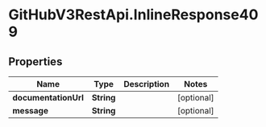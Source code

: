 # GitHubV3RestApi.InlineResponse409

## Properties

Name | Type | Description | Notes
------------ | ------------- | ------------- | -------------
**documentationUrl** | **String** |  | [optional] 
**message** | **String** |  | [optional] 


